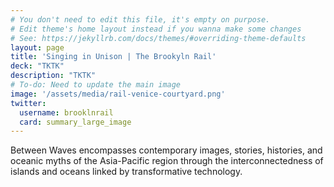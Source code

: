 ```yaml
---
# You don't need to edit this file, it's empty on purpose.
# Edit theme's home layout instead if you wanna make some changes
# See: https://jekyllrb.com/docs/themes/#overriding-theme-defaults
layout: page
title: 'Singing in Unison | The Brookyln Rail'
deck: "TKTK"
description: "TKTK"
# To-do: Need to update the main image
image: '/assets/media/rail-venice-courtyard.png'
twitter:
  username: brooklnrail
  card: summary_large_image
---
```



<div class="lead margin-bottom-105 tablet:margin-bottom-3 font-sans-lg tablet:font-sans-xl measure-2 text-light">
<p>Between Waves encompasses contemporary images, stories, histories, and oceanic myths of the Asia-Pacific region through the interconnectedness of islands and oceans linked by transformative technology.</p></div>

